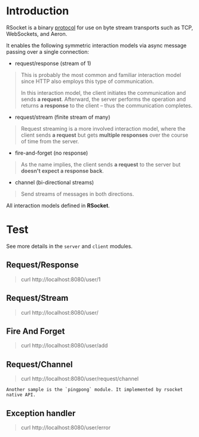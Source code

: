 # Introduction
RSocket is a binary [protocol](https://github.com/rsocket/rsocket/blob/master/Protocol.md) for use on byte stream transports such as TCP, WebSockets, and Aeron.

It enables the following symmetric interaction models via async message passing over a single connection:

- request/response (stream of 1)
> This is probably the most common and familiar interaction model since HTTP also employs this type of communication.
>
> In this interaction model, the client initiates the communication and sends **a request**. Afterward, the server performs
 the operation and returns **a response** to the client – thus the communication completes.

- request/stream (finite stream of many)
> Request streaming is a more involved interaction model, where the client sends **a request** but gets **multiple 
 responses** over the course of time from the server.

- fire-and-forget (no response)
> As the name implies, the client sends **a request** to the server but **doesn't expect a response back**.

- channel (bi-directional streams)
> Send streams of messages in both directions.

All interaction models defined in **RSocket**.
 
# Test
See more details in the `server` and `client` modules.

## Request/Response 
> curl http://localhost:8080/user/1

## Request/Stream
> curl http://localhost:8080/user/

## Fire And Forget
> curl http://localhost:8080/user/add

## Request/Channel
> curl http://localhost:8080/user/request/channel

``
Another sample is the `pingpong` module. It implemented by rsocket native API. 
``

## Exception handler
> curl http://localhost:8080/user/error

